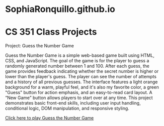 # SophiaRonquillo.github.io

<h1>CS 351 Class Projects</h1>

Project: Guess the Number Game

<p>Guess the Number Game is a simple web-based game built using HTML, CSS, and JavaScript. The goal of the game is for the player to guess a randomly generated number between 1 and 100. 
After each guess, the game provides feedback indicating whether the secret number is higher or lower than the player's guess. The player can see the number of attempts and a history of all previous guesses.
The interface features a light orange background for a warm, playful feel, and it's also my favorite color, a green "Guess" button for action emphasis, and an easy-to-read card layout. A “New Game” button allows players to start over at any time. 
This project demonstrates basic front-end skills, including user input handling, conditional logic, DOM manipulation, and responsive styling.</p>

<a href = "file:///Users/sophiaronquillo/Desktop/CS%20351/HTML/guessnum.html">Click here to play Guess the Number Game</a>
